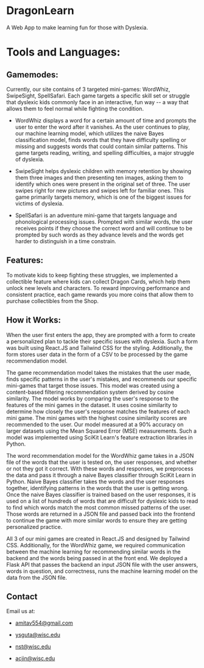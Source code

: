 # DragonLearn
A Web App to make learning fun for those with Dyslexia.

# Tools and Languages:

## Gamemodes:
Currently, our site contains of 3 targeted mini-games: WordWhiz, SwipeSight, SpellSafari. 
Each game targets a specific skill set or struggle that dyslexic kids commonly face in an interactive, fun way -- a way that allows them to feel normal 
while fighting the condition.

- WordWhiz displays a word for a certain amount of time and prompts the user to enter the word after it vanishes. As the user continues to play, our machine learning model, which utilizes the naive Bayes classification model, finds words that they have difficulty spelling or missing and suggests words that could contain similar patterns. This game targets reading, writing, and spelling difficulties, a major struggle of dyslexia.

- SwipeSight helps dyslexic children with memory retention by showing them three images and then presenting ten images, asking them to identify which ones were present in the original set of three. The user swipes right for new pictures and swipes left for familiar ones. This game primarily targets memory, which is one of the biggest issues for victims of dyslexia.

- SpellSafari is an adventure mini-game that targets language and phonological processing issues. Prompted with similar words, the user receives points if they choose the correct word and will continue to be prompted by such words as they advance levels and the words get harder to distinguish in a time constrain.

## Features:
To motivate kids to keep fighting these struggles, we implemented a collectible feature where kids can collect Dragon Cards, which help them unlock new levels and characters. To reward improving performance and consistent practice, each game rewards you more coins that allow them to purchase collectibles from the Shop.

## How it Works:
When the user first enters the app, they are prompted with a form to create a personalized plan to tackle their specific issues with dyslexia. Such a form was built using React.JS and Tailwind CSS for the styling. Additionally, the form stores user data in the form of a CSV to be processed by the game recommendation model.

The game recommendation model takes the mistakes that the user made, finds specific patterns in the user's mistakes, and recommends our specific mini-games that target those issues. This model was created using a content-based filtering recommendation system derived by cosine similarity. The model works by comparing the user's response to the features of the mini games in the dataset. It uses cosine similarity to determine how closely the user's response matches the features of each mini game. The mini games with the highest cosine similarity scores are recommended to the user. Our model measured at a 90% accuracy on larger datasets using the Mean Squared Error (MSE) measurements. Such a model was implemented using SciKit Learn's feature extraction libraries in Python.

The word recommendation model for the WordWhiz game takes in a JSON file of the words that the user is tested on, the user responses, and whether or not they got it correct. With these words and responses, we preprocess the data and pass it through a naive Bayes classifier through SciKit Learn in Python. Naive Bayes classifier takes the words and the user responses together, identifying patterns in the words that the user is getting wrong. Once the naive Bayes classifier is trained based on the user responses, it is used on a list of hundreds of words that are difficult for dyslexic kids to read to find which words match the most common missed patterns of the user. Those words are returned in a JSON file and passed back into the frontend to continue the game with more similar words to ensure they are getting personalized practice.

All 3 of our mini games are created in React.JS and designed by Tailwind CSS. Additionally, for the WordWhiz game, we required communication between the machine learning for recommending similar words in the backend and the words being passed in at the front end. We deployed a Flask API that passes the backend an input JSON file with the user answers, words in question, and correctness, runs the machine learning model on the data from the JSON file. 

## Contact
Email us at:

* amitav554@gmail.com

* ysguta@wisc.edu

* nst@wisc.edu

* acjin@wisc.edu
